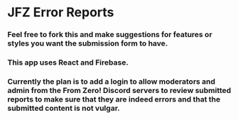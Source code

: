 # JFZ Error Reports

### Feel free to fork this and make suggestions for features or styles you want the submission form to have.
### This app uses React and Firebase. 

### Currently the plan is to add a login to allow moderators and admin from the From Zero! Discord servers to review submitted reports to make sure that they are indeed errors and that the submitted content is not vulgar.
